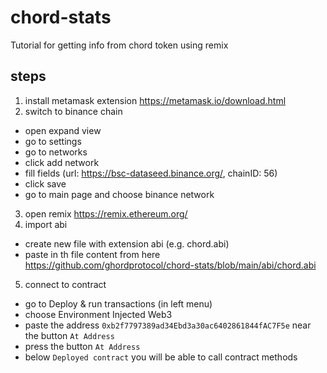 # chord-stats
Tutorial for getting info from chord token using remix

## steps

1. install metamask extension https://metamask.io/download.html
2. switch to binance chain
* open expand view
* go to settings
* go to networks
* click add network
* fill fields (url: https://bsc-dataseed.binance.org/, chainID: 56)
* click save
* go to main page and choose binance network
3. open remix https://remix.ethereum.org/
4. import abi 
* create new file with extension abi (e.g. chord.abi)
* paste in th file content from here https://github.com/ghordprotocol/chord-stats/blob/main/abi/chord.abi
5. connect to contract
* go to Deploy & run transactions (in left menu)
* choose Environment Injected Web3
* paste the address `0xb2f7797389ad34Ebd3a30ac6402861844fAC7F5e` near the button `At Address`
* press the button `At Address` 
* below `Deployed contract` you will be able to call contract methods
